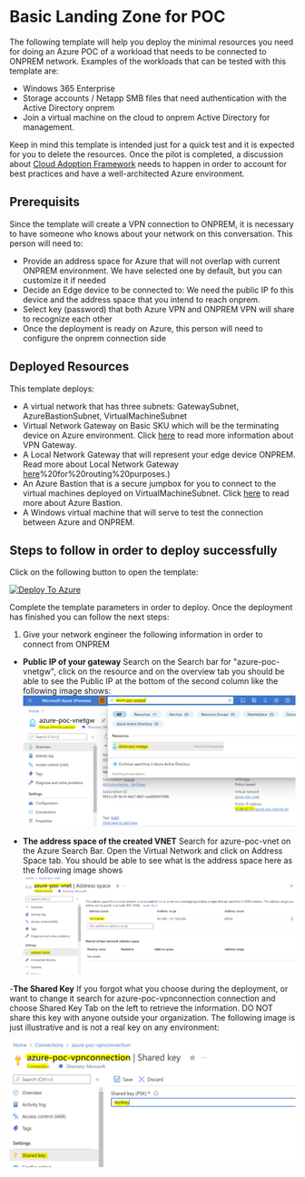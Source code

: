 # Basic Landing Zone for POC

The following template will help you deploy the minimal resources you need for doing an Azure POC of a workload that needs to be connected to ONPREM network. Examples of the workloads that can be tested with this template are:

- Windows 365 Enterprise
- Storage accounts / Netapp SMB files that need authentication with the Active Directory onprem
- Join a virtual machine on the cloud to onprem Active Directory for management. 

Keep in mind this template is intended just for a quick test and it is expected for you to delete the resources. Once the pilot is completed, a discussion about [Cloud Adoption Framework](https://docs.microsoft.com/en-us/azure/cloud-adoption-framework/) needs to happen in order to account for best practices and have a well-architected Azure environment.

## Prerequisits

Since the template will create a VPN connection to ONPREM, it is necessary to have someone who knows about your network on this conversation. This person will need to:

- Provide an address space for Azure that will not overlap with current ONPREM environment. We have selected one by default, but you can customize it if needed
- Decide an Edge device to be connected to: We need the public IP fo this device and the address space that you intend to reach onprem.
- Select key (password) that both Azure VPN and ONPREM VPN will share to recognize each other
- Once the deployment is ready on Azure, this person will need to configure the onprem connection side

## Deployed Resources

This template deploys:

- A virtual network that has three subnets: GatewaySubnet, AzureBastionSubnet, VirtualMachineSubnet
- Virtual Network Gateway on Basic SKU which will be the terminating device on Azure environment. Click [here](https://docs.microsoft.com/en-us/azure/vpn-gateway/vpn-gateway-about-vpngateways) to read more information about VPN Gateway.
- A Local Network Gateway that will represent your edge device ONPREM. Read more about Local Network Gateway [here](https://docs.microsoft.com/en-us/azure/vpn-gateway/tutorial-site-to-site-portal#:~:text=The%20local%20network%20gateway%20is,the%20site)%20for%20routing%20purposes.)
- An Azure Bastion that is a secure jumpbox for you to connect to the virtual machines deployed on VirtualMachineSubnet. Click [here](https://docs.microsoft.com/en-us/azure/bastion/bastion-overview) to read more about Azure Bastion.
- A Windows virtual machine that will serve to test the connection between Azure and ONPREM.

## Steps to follow in order to deploy successfully

Click on the following button to open the template:

[![Deploy To Azure](https://docs.microsoft.com/en-us/azure/templates/media/deploy-to-azure.svg)](https://portal.azure.com/#blade/Microsoft_Azure_CreateUIDef/CustomDeploymentBlade/uri/https%3A%2F%2Fraw.githubusercontent.com%2FDianaBohorquezT%2FAzure101Templates%2Fmain%2FlandingZoneLiteTemplate.json/uiFormDefinitionUri/https%3A%2F%2Fraw.githubusercontent.com%2FDianaBohorquezT%2FAzure101Templates%2Fmain%2FlandingZoneLiteUI.json)

Complete the template parameters in order to deploy. Once the deployment has finished you can follow the next steps:

1. Give your network engineer the following information in order to connect from ONPREM
 - **Public IP of your gateway** Search on the Search bar for "azure-poc-vnetgw", click on the resource and on the overview tab you should be able to see the Public IP at the bottom of the second column like the following image shows:
   <img src=images/VPNGWpip.PNG/>

- **The address space of the created VNET** Search for azure-poc-vnet on the Azure Search Bar. Open the Virtual Network and click on Address Space tab. You should be able to see what is the address space here as the following image shows
  <img src=images/vnetAddSp.PNG/>

-**The Shared Key** If you forgot what you choose during the deployment, or want to change it search for azure-poc-vpnconnection connection and choose Shared Key Tab on the left to retrieve the information. DO NOT share this key with anyone outside your organization. The following image is just illustrative and is not a real key on any environment:

 <img src=images/sharedKey.PNG/>
